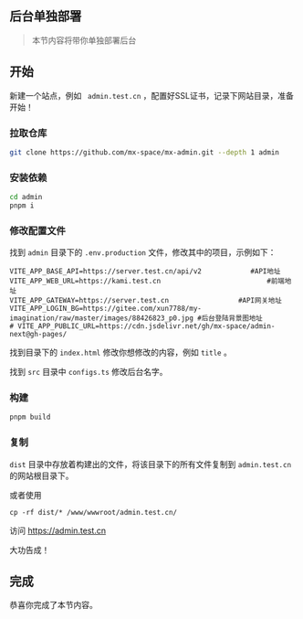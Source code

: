 ## 后台单独部署

> 本节内容将带你单独部署后台

## 开始

新建一个站点，例如 ` admin.test.cn` ，配置好SSL证书，记录下网站目录，准备开始！

### 拉取仓库

```bash
git clone https://github.com/mx-space/mx-admin.git --depth 1 admin
```

### 安装依赖

```bash
cd admin
pnpm i
```

### 修改配置文件

找到 `admin` 目录下的 `.env.production` 文件，修改其中的项目，示例如下：

```text
VITE_APP_BASE_API=https://server.test.cn/api/v2            #API地址
VITE_APP_WEB_URL=https://kami.test.cn						   #前端地址
VITE_APP_GATEWAY=https://server.test.cn					#API网关地址
VITE_APP_LOGIN_BG=https://gitee.com/xun7788/my-imagination/raw/master/images/88426823_p0.jpg #后台登陆背景图地址
# VITE_APP_PUBLIC_URL=https://cdn.jsdelivr.net/gh/mx-space/admin-next@gh-pages/
```

找到目录下的 `index.html` 修改你想修改的内容，例如 `title` 。

找到 `src` 目录中 `configs.ts` 修改后台名字。



### 构建

```bash
pnpm build
```

### 复制

`dist`  目录中存放着构建出的文件，将该目录下的所有文件复制到 `admin.test.cn` 的网站根目录下。

或者使用

```
cp -rf dist/* /www/wwwroot/admin.test.cn/
```

访问 https://admin.test.cn 

大功告成！



## 完成

恭喜你完成了本节内容。
